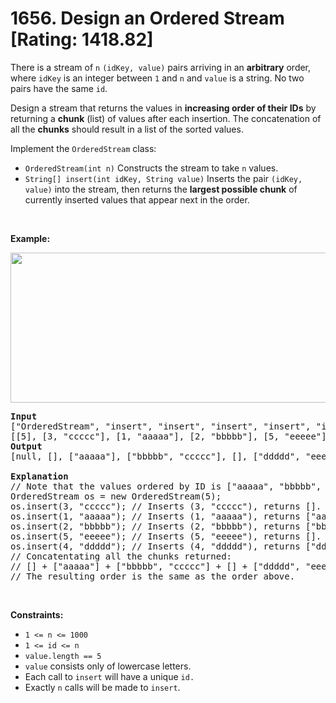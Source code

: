 # 1656. Design an Ordered Stream [Rating: 1418.82]

<p>There is a stream of <code>n</code> <code>(idKey, value)</code> pairs arriving in an <strong>arbitrary</strong> order, where <code>idKey</code> is an integer between <code>1</code> and <code>n</code> and <code>value</code> is a string. No two pairs have the same <code>id</code>.</p>

<p>Design a stream that returns the values in <strong>increasing order of their IDs</strong> by returning a <strong>chunk</strong> (list) of values after each insertion. The concatenation of all the <strong>chunks</strong> should result in a list of the sorted values.</p>

<p>Implement the <code>OrderedStream</code> class:</p>

<ul>
	<li><code>OrderedStream(int n)</code> Constructs the stream to take <code>n</code> values.</li>
	<li><code>String[] insert(int idKey, String value)</code> Inserts the pair <code>(idKey, value)</code> into the stream, then returns the <strong>largest possible chunk</strong> of currently inserted values that appear next in the order.</li>
</ul>

<p>&nbsp;</p>
<p><strong class="example">Example:</strong></p>

<p><strong><img alt="" src="https://assets.leetcode.com/uploads/2020/11/10/q1.gif" style="width: 682px; height: 240px;" /></strong></p>

<pre>
<strong>Input</strong>
[&quot;OrderedStream&quot;, &quot;insert&quot;, &quot;insert&quot;, &quot;insert&quot;, &quot;insert&quot;, &quot;insert&quot;]
[[5], [3, &quot;ccccc&quot;], [1, &quot;aaaaa&quot;], [2, &quot;bbbbb&quot;], [5, &quot;eeeee&quot;], [4, &quot;ddddd&quot;]]
<strong>Output</strong>
[null, [], [&quot;aaaaa&quot;], [&quot;bbbbb&quot;, &quot;ccccc&quot;], [], [&quot;ddddd&quot;, &quot;eeeee&quot;]]

<strong>Explanation</strong>
// Note that the values ordered by ID is [&quot;aaaaa&quot;, &quot;bbbbb&quot;, &quot;ccccc&quot;, &quot;ddddd&quot;, &quot;eeeee&quot;].
OrderedStream os = new OrderedStream(5);
os.insert(3, &quot;ccccc&quot;); // Inserts (3, &quot;ccccc&quot;), returns [].
os.insert(1, &quot;aaaaa&quot;); // Inserts (1, &quot;aaaaa&quot;), returns [&quot;aaaaa&quot;].
os.insert(2, &quot;bbbbb&quot;); // Inserts (2, &quot;bbbbb&quot;), returns [&quot;bbbbb&quot;, &quot;ccccc&quot;].
os.insert(5, &quot;eeeee&quot;); // Inserts (5, &quot;eeeee&quot;), returns [].
os.insert(4, &quot;ddddd&quot;); // Inserts (4, &quot;ddddd&quot;), returns [&quot;ddddd&quot;, &quot;eeeee&quot;].
// Concatentating all the chunks returned:
// [] + [&quot;aaaaa&quot;] + [&quot;bbbbb&quot;, &quot;ccccc&quot;] + [] + [&quot;ddddd&quot;, &quot;eeeee&quot;] = [&quot;aaaaa&quot;, &quot;bbbbb&quot;, &quot;ccccc&quot;, &quot;ddddd&quot;, &quot;eeeee&quot;]
// The resulting order is the same as the order above.
</pre>

<p>&nbsp;</p>
<p><strong>Constraints:</strong></p>

<ul>
	<li><code>1 &lt;= n &lt;= 1000</code></li>
	<li><code>1 &lt;= id &lt;= n</code></li>
	<li><code>value.length == 5</code></li>
	<li><code>value</code>&nbsp;consists only of lowercase letters.</li>
	<li>Each call to <code>insert</code>&nbsp;will have a unique <code>id.</code></li>
	<li>Exactly <code>n</code> calls will be made to <code>insert</code>.</li>
</ul>

